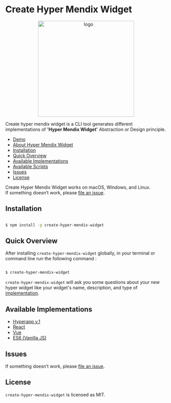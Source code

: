 # Create Hyper Mendix Widget

<p align='center'>
<img src='https://github.com/omnajjar/create-hyper-mendix-widget/blob/master/logo.PNG?raw=true' width="300px" alt='logo'>
</p>

Create hyper mendix widget is a CLI tool generates different implementations of **'Hyper Mendix Widget'** Abstraction or Design principle.<br>

- [Demo](https://hypermendixwidgetd-sandbox.mxapps.io/index.html?profile=Responsive)
- [About Hyper Mendix Widget](https://omnajjar.github.io/create-hyper-mendix-widget/)
- [Installation](#installation)
- [Quick Overview](#quick-overview)
- [Available Implementations](#available-implementations)
- [Available Scripts](#available-scripts)
- [Issues](#issues)
- [License](#license)

Create Hyper Mendix Widget works on macOS, Windows, and Linux.<br>
If something doesn’t work, please [file an issue](https://github.com/omnajjar/create-hyper-mendix-widget/issues/new).


## Installation


```sh

$ npm install -g create-hyper-mendix-widget

```

## Quick Overview
After installing `create-hyper-mendix-widget` globally, in your terminal or command line run the following command :

```sh

$ create-hyper-mendix-widget

```
`create-hyper-mendix-widget` will ask you some questions about your new hyper widget like your widget's name, description, and type of [implementation](#available-implementations).

## Available Implementations

- [Hyperapp v.1](https://github.com/jorgebucaran/hyperapp)
- [React](https://reactjs.org/)
- [Vue](https://vuejs.org/)
- [ES6 (Vanilla JS)](https://developer.mozilla.org/en-US/docs/Web/JavaScript)


## Issues
If something doesn’t work, please [file an issue](https://github.com/omnajjar/create-hyper-mendix-widget/issues/new).

## License

`create-hyper-mendix-widget` is licensed as MIT.